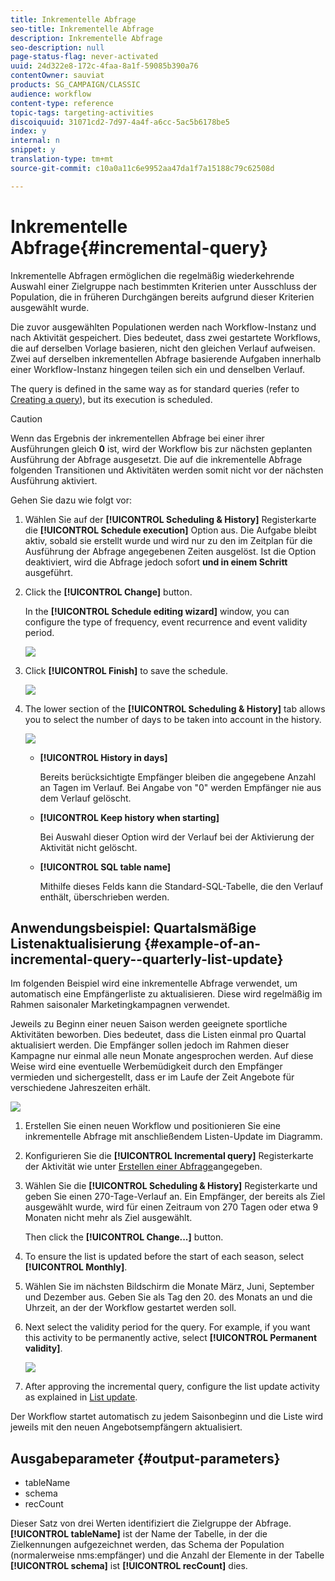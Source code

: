 ```yaml
---
title: Inkrementelle Abfrage
seo-title: Inkrementelle Abfrage
description: Inkrementelle Abfrage
seo-description: null
page-status-flag: never-activated
uuid: 24d322e8-172c-4faa-8a1f-59085b390a76
contentOwner: sauviat
products: SG_CAMPAIGN/CLASSIC
audience: workflow
content-type: reference
topic-tags: targeting-activities
discoiquuid: 31071cd2-7d97-4a4f-a6cc-5ac5b6178be5
index: y
internal: n
snippet: y
translation-type: tm+mt
source-git-commit: c10a0a11c6e9952aa47da1f7a15188c79c62508d

---
```



# Inkrementelle Abfrage{#incremental-query}

Inkrementelle Abfragen ermöglichen die regelmäßig wiederkehrende Auswahl einer Zielgruppe nach bestimmten Kriterien unter Ausschluss der Population, die in früheren Durchgängen bereits aufgrund dieser Kriterien ausgewählt wurde.

Die zuvor ausgewählten Populationen werden nach Workflow-Instanz und nach Aktivität gespeichert. Dies bedeutet, dass zwei gestartete Workflows, die auf derselben Vorlage basieren, nicht den gleichen Verlauf aufweisen. Zwei auf derselben inkrementellen Abfrage basierende Aufgaben innerhalb einer Workflow-Instanz hingegen teilen sich ein und denselben Verlauf.

The query is defined in the same way as for standard queries (refer to [Creating a query](../../workflow/using/query.md#creating-a-query)), but its execution is scheduled.

>[!CAUTION]
>
>Wenn das Ergebnis der inkrementellen Abfrage bei einer ihrer Ausführungen gleich **0** ist, wird der Workflow bis zur nächsten geplanten Ausführung der Abfrage ausgesetzt. Die auf die inkrementelle Abfrage folgenden Transitionen und Aktivitäten werden somit nicht vor der nächsten Ausführung aktiviert.

Gehen Sie dazu wie folgt vor:

1. Wählen Sie auf der **[!UICONTROL Scheduling & History]** Registerkarte die **[!UICONTROL Schedule execution]** Option aus. Die Aufgabe bleibt aktiv, sobald sie erstellt wurde und wird nur zu den im Zeitplan für die Ausführung der Abfrage angegebenen Zeiten ausgelöst. Ist die Option deaktiviert, wird die Abfrage jedoch sofort **und in einem Schritt** ausgeführt.
1. Click the **[!UICONTROL Change]** button.

   In the **[!UICONTROL Schedule editing wizard]** window, you can configure the type of frequency, event recurrence and event validity period.

   ![](assets/s_user_segmentation_wizard_11.png)

1. Click **[!UICONTROL Finish]** to save the schedule.

   ![](assets/s_user_segmentation_wizard_valid.png)

1. The lower section of the **[!UICONTROL Scheduling & History]** tab allows you to select the number of days to be taken into account in the history.

   ![](assets/edit_request_inc.png)

   * **[!UICONTROL History in days]**

      Bereits berücksichtigte Empfänger bleiben die angegebene Anzahl an Tagen im Verlauf. Bei Angabe von &quot;0&quot; werden Empfänger nie aus dem Verlauf gelöscht.

   * **[!UICONTROL Keep history when starting]**

      Bei Auswahl dieser Option wird der Verlauf bei der Aktivierung der Aktivität nicht gelöscht.

   * **[!UICONTROL SQL table name]**

      Mithilfe dieses Felds kann die Standard-SQL-Tabelle, die den Verlauf enthält, überschrieben werden.

## Anwendungsbeispiel: Quartalsmäßige Listenaktualisierung {#example-of-an-incremental-query--quarterly-list-update}

Im folgenden Beispiel wird eine inkrementelle Abfrage verwendet, um automatisch eine Empfängerliste zu aktualisieren. Diese wird regelmäßig im Rahmen saisonaler Marketingkampagnen verwendet.

Jeweils zu Beginn einer neuen Saison werden geeignete sportliche Aktivitäten beworben. Dies bedeutet, dass die Listen einmal pro Quartal aktualisiert werden. Die Empfänger sollen jedoch im Rahmen dieser Kampagne nur einmal alle neun Monate angesprochen werden. Auf diese Weise wird eine eventuelle Werbemüdigkeit durch den Empfänger vermieden und sichergestellt, dass er im Laufe der Zeit Angebote für verschiedene Jahreszeiten erhält.

![](assets/incremental_query_example.png)

1. Erstellen Sie einen neuen Workflow und positionieren Sie eine inkrementelle Abfrage mit anschließendem Listen-Update im Diagramm.
1. Konfigurieren Sie die **[!UICONTROL Incremental query]** Registerkarte der Aktivität wie unter [Erstellen einer Abfrage](../../workflow/using/query.md#creating-a-query)angegeben.
1. Wählen Sie die **[!UICONTROL Scheduling & History]** Registerkarte und geben Sie einen 270-Tage-Verlauf an. Ein Empfänger, der bereits als Ziel ausgewählt wurde, wird für einen Zeitraum von 270 Tagen oder etwa 9 Monaten nicht mehr als Ziel ausgewählt.

   Then click the **[!UICONTROL Change...]** button.

1. To ensure the list is updated before the start of each season, select **[!UICONTROL Monthly]**.
1. Wählen Sie im nächsten Bildschirm die Monate März, Juni, September und Dezember aus. Geben Sie als Tag den 20. des Monats an und die Uhrzeit, an der der Workflow gestartet werden soll.
1. Next select the validity period for the query. For example, if you want this activity to be permanently active, select **[!UICONTROL Permanent validity]**.

   ![](assets/incremental_query_example_2.png)

1. After approving the incremental query, configure the list update activity as explained in [List update](../../workflow/using/list-update.md).

Der Workflow startet automatisch zu jedem Saisonbeginn und die Liste wird jeweils mit den neuen Angebotsempfängern aktualisiert.

## Ausgabeparameter {#output-parameters}

* tableName
* schema
* recCount

Dieser Satz von drei Werten identifiziert die Zielgruppe der Abfrage. **[!UICONTROL tableName]** ist der Name der Tabelle, in der die Zielkennungen aufgezeichnet werden, das Schema der Population (normalerweise nms:empfänger) und die Anzahl der Elemente in der Tabelle **[!UICONTROL schema]** ist **[!UICONTROL recCount]** dies.
